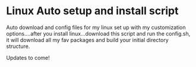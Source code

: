 # Linux Auto setup and install script

Auto download and config files for my linux set up with my customization options....after you install linux...download this script and run the config.sh, it will download all my fav packages and build your initial directory structure.

Updates to come!
